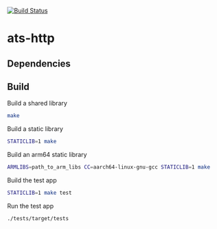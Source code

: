 [![Build Status](https://cloud.drone.io/api/badges/xran-deex/ats-http/status.svg)](https://cloud.drone.io/xran-deex/ats-http)

# ats-http

## Dependencies

## Build
Build a shared library
``` bash
make
```
Build a static library
``` bash
STATICLIB=1 make
```
Build an arm64 static library
``` bash
ARMLIBS=path_to_arm_libs CC=aarch64-linux-gnu-gcc STATICLIB=1 make
```
Build the test app
``` bash
STATICLIB=1 make test
```
Run the test app
```bash
./tests/target/tests
```